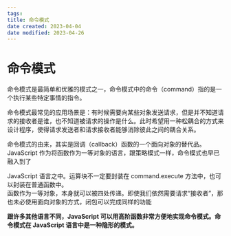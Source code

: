 ```yaml
---
tags:
title: 命令模式
date created: 2023-04-04
date modified: 2023-04-26
---
```


# 命令模式

命令模式是最简单和优雅的模式之一，命令模式中的命令（command）指的是一个执行某些特定事情的指令。

命令模式最常见的应用场景是：有时候需要向某些对象发送请求，但是并不知道请求的接收者是谁，也不知道被请求的操作是什么。此时希望用一种松耦合的方式来设计程序，使得请求发送者和请求接收者能够消除彼此之间的耦合关系。

命令模式的由来，其实是回调（callback）函数的一个面向对象的替代品。  
JavaScript 作为将函数作为一等对象的语言，跟策略模式一样，命令模式也早已融入到了

JavaScript 语言之中。运算块不一定要封装在 command.execute 方法中，也可以封装在普通函数中。  
函数作为一等对象，本身就可以被四处传递。即使我们依然需要请求“接收者”，那也未必使用面向对象的方式，闭包可以完成同样的功能

**跟许多其他语言不同，JavaScript 可以用高阶函数非常方便地实现命令模式。命令模式在 JavaScript 语言中是一种隐形的模式。**
